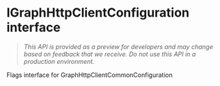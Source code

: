 # IGraphHttpClientConfiguration interface





> _This API is provided as a preview for developers and may change based on feedback that we receive.  Do not use this API in a production environment._

Flags interface for GraphHttpClientCommonConfiguration









